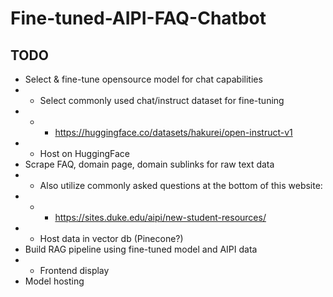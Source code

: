 # Fine-tuned-AIPI-FAQ-Chatbot

## TODO
* Select & fine-tune opensource model for chat capabilities
* * Select commonly used chat/instruct dataset for fine-tuning
* * * https://huggingface.co/datasets/hakurei/open-instruct-v1
* * Host on HuggingFace
* Scrape FAQ, domain page, domain sublinks for raw text data
* * Also utilize commonly asked questions at the bottom of this website:
* * * https://sites.duke.edu/aipi/new-student-resources/
* * Host data in vector db (Pinecone?)
* Build RAG pipeline using fine-tuned model and AIPI data
* * Frontend display
* Model hosting